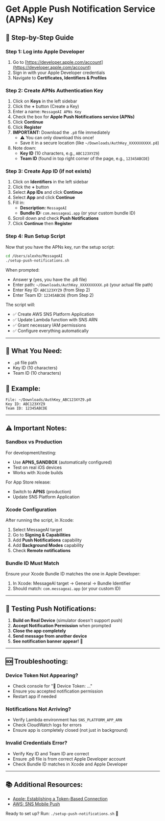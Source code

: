 # Get Apple Push Notification Service (APNs) Key

## 🍎 **Step-by-Step Guide**

### **Step 1: Log into Apple Developer**
1. Go to [https://developer.apple.com/account](https://developer.apple.com/account)
2. Sign in with your Apple Developer credentials
3. Navigate to **Certificates, Identifiers & Profiles**

### **Step 2: Create APNs Authentication Key**
1. Click on **Keys** in the left sidebar
2. Click the **+** button (Create a Key)
3. Enter a name: `MessageAI APNs Key`
4. Check the box for **Apple Push Notifications service (APNs)**
5. Click **Continue**
6. Click **Register**
7. **IMPORTANT:** Download the `.p8` file immediately
   - ⚠️ You can only download this once!
   - Save it in a secure location (like `~/Downloads/AuthKey_XXXXXXXXXX.p8`)
8. Note down:
   - **Key ID** (10 characters, e.g., `ABC123XYZ9`)
   - **Team ID** (found in top right corner of the page, e.g., `12345ABCDE`)

### **Step 3: Create App ID (if not exists)**
1. Click on **Identifiers** in the left sidebar
2. Click the **+** button
3. Select **App IDs** and click **Continue**
4. Select **App** and click **Continue**
5. Fill in:
   - **Description:** `MessageAI`
   - **Bundle ID:** `com.messageai.app` (or your custom bundle ID)
6. Scroll down and check **Push Notifications**
7. Click **Continue** then **Register**

### **Step 4: Run Setup Script**
Now that you have the APNs key, run the setup script:

```bash
cd /Users/alexho/MessageAI
./setup-push-notifications.sh
```

When prompted:
- Answer **y** (yes, you have the .p8 file)
- Enter path: `~/Downloads/AuthKey_XXXXXXXXXX.p8` (your actual file path)
- Enter Key ID: `ABC123XYZ9` (from Step 2)
- Enter Team ID: `12345ABCDE` (from Step 2)

The script will:
- ✅ Create AWS SNS Platform Application
- ✅ Update Lambda function with SNS ARN
- ✅ Grant necessary IAM permissions
- ✅ Configure everything automatically

---

## 🔑 **What You Need:**
- `.p8` file path
- Key ID (10 characters)
- Team ID (10 characters)

## 📝 **Example:**
```
File: ~/Downloads/AuthKey_ABC123XYZ9.p8
Key ID: ABC123XYZ9
Team ID: 12345ABCDE
```

---

## ⚠️ **Important Notes:**

### **Sandbox vs Production**
For development/testing:
- Use **APNS_SANDBOX** (automatically configured)
- Test on real iOS devices
- Works with Xcode builds

For App Store release:
- Switch to **APNS** (production)
- Update SNS Platform Application

### **Xcode Configuration**
After running the script, in Xcode:
1. Select MessageAI target
2. Go to **Signing & Capabilities**
3. Add **Push Notifications** capability
4. Add **Background Modes** capability
5. Check **Remote notifications**

### **Bundle ID Must Match**
Ensure your Xcode Bundle ID matches the one in Apple Developer:
1. In Xcode: MessageAI target → General → Bundle Identifier
2. Should match: `com.messageai.app` (or your custom ID)

---

## 🧪 **Testing Push Notifications:**

1. **Build on Real Device** (simulator doesn't support push)
2. **Accept Notification Permission** when prompted
3. **Close the app completely**
4. **Send message from another device**
5. **See notification banner appear!** 🎉

---

## 🆘 **Troubleshooting:**

### Device Token Not Appearing?
- Check console for "📱 Device Token: ..."
- Ensure you accepted notification permission
- Restart app if needed

### Notifications Not Arriving?
- Verify Lambda environment has `SNS_PLATFORM_APP_ARN`
- Check CloudWatch logs for errors
- Ensure app is completely closed (not just in background)

### Invalid Credentials Error?
- Verify Key ID and Team ID are correct
- Ensure .p8 file is from correct Apple Developer account
- Check Bundle ID matches in Xcode and Apple Developer

---

## 📚 **Additional Resources:**
- [Apple: Establishing a Token-Based Connection](https://developer.apple.com/documentation/usernotifications/setting_up_a_remote_notification_server/establishing_a_token-based_connection_to_apns)
- [AWS: SNS Mobile Push](https://docs.aws.amazon.com/sns/latest/dg/sns-mobile-application-as-subscriber.html)

Ready to set up? Run: `./setup-push-notifications.sh` 🚀
